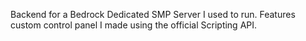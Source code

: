 Backend for a Bedrock Dedicated SMP Server I used to run. Features custom control panel I made using the official Scripting API.
